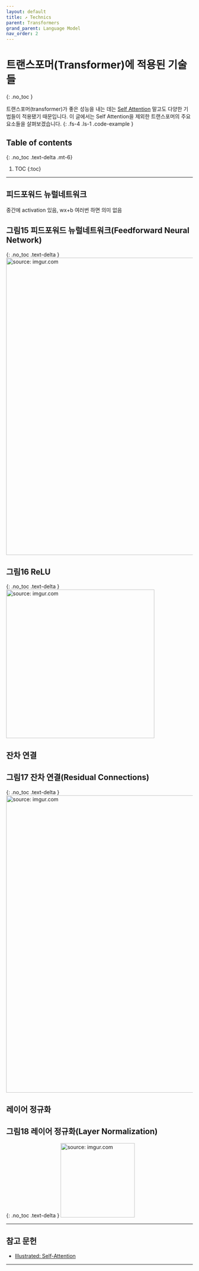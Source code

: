 ```yaml
---
layout: default
title: ↗️ Technics
parent: Transformers
grand_parent: Language Model
nav_order: 2
---
```


# 트랜스포머(Transformer)에 적용된 기술들
{: .no_toc }

트랜스포머(transformer)가 좋은 성능을 내는 데는 [Self Attention]() 말고도 다양한 기법들이 적용됐기 때문입니다. 이 글에서는 Self Attention을 제외한 트랜스포머의 주요 요소들을 살펴보겠습니다.
{: .fs-4 .ls-1 .code-example }

## Table of contents
{: .no_toc .text-delta .mt-6}

1. TOC
{:toc}

---



## 피드포워드 뉴럴네트워크

중간에 activation 있음, wx+b 여러번 하면 의미 없음

## **그림15** 피드포워드 뉴럴네트워크(Feedforward Neural Network)
{: .no_toc .text-delta }
<img src="https://i.imgur.com/8nElvRQ.jpg" width="800px" title="source: imgur.com" />

## **그림16** ReLU
{: .no_toc .text-delta }
<img src="https://i.imgur.com/3acxUWy.png" width="400px" title="source: imgur.com" />


## 잔차 연결

## **그림17** 잔차 연결(Residual Connections)
{: .no_toc .text-delta }
<img src="https://i.imgur.com/UHVuX1X.jpg" width="800px" title="source: imgur.com" />


## 레이어 정규화

## **그림18** 레이어 정규화(Layer Normalization)
{: .no_toc .text-delta }
<img src="https://i.imgur.com/NY82BPy.png" width="200px" title="source: imgur.com" />


---


## 참고 문헌

- [Illustrated: Self-Attention](https://towardsdatascience.com/illustrated-self-attention-2d627e33b20a)


---
